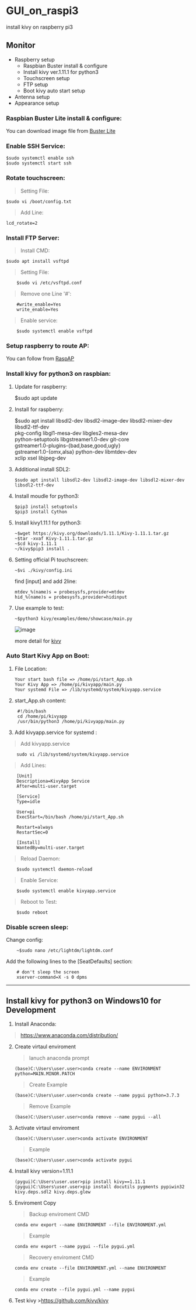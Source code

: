 # GUI_on_raspi3
install kivy on raspberry pi3 

## Monitor
* Raspberry setup 
    * Raspbian Buster install & configure
    * Install kivy ver.1.11.1 for python3 
    * Touchscreen setup
    * FTP setup
    * Boot kivy auto start setup
* Antenna setup 
* Appearance setup

### Raspbian Buster Lite install & configure:
You can download image file from [Buster Lite](https://downloads.raspberrypi.org/raspbian_lite_latest)

### Enable SSH Service:
	$sudo systemctl enable ssh
	$sudo systemctl start ssh
        
### Rotate touchscreen:
>Setting File:

	$sudo vi /boot/config.txt
>Add Line:

	lcd_rotate=2
### Install FTP Server:
>Install CMD:

	$sudo apt install vsftpd

>Setting File:

        $sudo vi /etc/vsftpd.conf

>Remove one Line '#':

        #write_enable=Yes
        write_enable=Yes
>Enable service:

        $sudo systemctl enable vsftpd
	
### Setup raspberry to route AP:
You can follow from [RaspAP](https://raspap.com/)
        

### Install kivy for python3 on raspbian:
1.  Update for raspberry:


	$sudo apt update
    
    
2.  Install for raspberry:

	$sudo apt install libsdl2-dev libsdl2-image-dev libsdl2-mixer-dev libsdl2-ttf-dev \
	pkg-config libgl1-mesa-dev libgles2-mesa-dev \
	python-setuptools libgstreamer1.0-dev git-core \
	gstreamer1.0-plugins-{bad,base,good,ugly} \
	gstreamer1.0-{omx,alsa} python-dev libmtdev-dev \
	xclip xsel libjpeg-dev
        
3.  Additional install SDL2:
        
		$sudo apt install libsdl2-dev libsdl2-image-dev libsdl2-mixer-dev libsdl2-ttf-dev
        
4.  Install moudle for python3:
    
		$pip3 install setuptools
		$pip3 install Cython
    
5.  Install kivy1.11.1 for python3:
         
		~$wget https://kivy.org/downloads/1.11.1/Kivy-1.11.1.tar.gz
		~$tar -xvaf Kivy-1.11.1.tar.gz
		~$cd kivy-1.11.1
		~/kivy$pip3 install .
    
6.  Setting official Pi touchscreen:

		~$vi ./kivy/config.ini

    find [input] and add 2line:
    
		mtdev_%(name)s = probesysfs,provider=mtdev
		hid_%(name)s = probesysfs,provider=hidinput
7.  Use example to test:
        
		~$python3 kivy/examples/demo/showcase/main.py
    ![image](https://github.com/Bo-Zhang-Lin/RTKGPS/blob/master/picture/rover1.png)
    
    more detail for [kivy](https://github.com/kivy)
    
### Auto Start Kivy App on Boot:
1.  File Location:

		Your start bash file => /home/pi/start_App.sh
		Your Kivy App => /home/pi/kivyapp/main.py
		Your systemd File => /lib/systemd/system/kivyapp.service
        
2. start_App.sh content:

		#!/bin/bash
		cd /home/pi/kivyapp
		/usr/bin/python3 /home/pi/kivyapp/main.py
        
3. Add kivyapp.service for systemd :
>Add kivyapp.service
        
		sudo vi /lib/systemd/system/kivyapp.service
        
>Add Lines:

		[Unit]
		Descriptiona=KivyApp Service
		After=multi-user.target

		[Service]
		Type=idle

		User=pi        
		ExecStart=/bin/bash /home/pi/start_App.sh

		Restart=always
		RestartSec=0

		[Install]
		WantedBy=multi-user.target
        
 >Reload Daemon:
 
		$sudo systemctl daemon-reload
 
 >Enable Service:
 
		$sudo systemctl enable kivyapp.service

>Reboot to Test:

		$sudo reboot

         
### Disable screen sleep:
Change config:

		~$sudo nano /etc/lightdm/lightdm.conf
        
Add the following lines to the [SeatDefaults] section:

		# don't sleep the screen
		xserver-command=X -s 0 dpms
* * *

## Install kivy for python3 on Windows10 for Development 
1.  Install Anaconda:
>https://www.anaconda.com/distribution/

2.  Create virtaul enviroment

    >lanuch anaconda prompt

        (base)C:\Users\user.user>conda create --name ENVIRONMENT python=MAIN.MINOR.PATCH
        
    >Create Example
        
        (base)C:\Users\user.user>conda create --name pygui python=3.7.3
    
    >Remove Example
    
        (base)C:\Users\user.user>conda remove --name pygui --all
    
3.  Activate virtaul enviroment

        (base)C:\Users\user.user>conda activate ENVIRONMENT        
    >Example

        (base)C:\Users\user.user>conda activate pygui
        

 
4.  Install kivy version=1.11.1

        (pygui)C:\Users\user.user>pip install kivy==1.11.1
        (pygui)C:\Users\user.user>pip install docutils pygments pypiwin32 kivy.deps.sdl2 kivy.deps.glew
        
5.  Enviroment Copy
    
    >Backup enviroment CMD
    
        conda env export --name ENVIRONMENT --file ENVIRONMENT.yml
        
    >Example
    
        conda env export --name pygui --file pygui.yml
    
    >Recovery enviroment CMD
    
        conda env create --file ENVIRONMENT.yml --name ENVIRONMENT
    
    >Example
        
        conda env create --file pygui.yml --name pygui
        
6.  Test kivy
        >https://github.com/kivy/kivy
